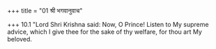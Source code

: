 +++
title = "01 श्री भगवानुवाच"

+++
10.1 "Lord Shri Krishna said: Now, O Prince! Listen to My supreme
advice, which I give thee for the sake of thy welfare, for thou art My
beloved.
